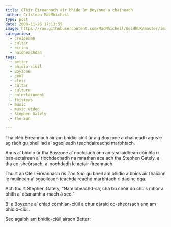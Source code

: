 ```yaml
---
title: Clèir Èireannach air bhido ùr Boyzone a chàineadh
author: Crìstean MacMhìcheil
type: post
date: 2008-11-26 17:13:55
image: https://raw.githubusercontent.com/MacMhicheil/GeidhUK/master/images/2008-11-26-cleir-eireannach-air-bhido-ur-boyzone-a-chaineadh.jpg
categories:
  - creideamh
  - cultar
  - eirinn
  - naidheachdan
tags:
  - better
  - bhidio-ciùil
  - Boyzone
  - ceòl
  - clèir
  - cùltar
  - culture
  - entertainment
  - fèisteas
  - music
  - music video
  - Stephen Gately
  - The Sun

---
```

Tha clèir Èireannach air am bhidio-ciùil ùr aig Boyzone a chàineadh agus e ag ràdh gu bheil iad a&#8217; sgaoileadh teachdaireachd marbhtach.

<!--more-->

Anns a&#8217; bhidio ùr tha Boyzone a&#8217; nochdadh ann an seallaidhean còmhla ri ban-actairean a&#8217; riochdachadh na mnathan aca ach tha Stephen Gately, a tha co-sheòrsach, a&#8217; nochdadh le actair fireannach.

Thuirt an Clèir Èireannach ris _The Sun_ gu bheil am bhidio a bhios air fhaicinn le muilnean a&#8217; sgaoileadh teachdaireachd marbhtach ri daoine òga.

Ach thuirt Stephen Gately, &#8220;Nam bheachd-sa, cha bu chòir do chùis mhòr a bhith a&#8217; dèanamh a-mach à seo.&#8221;

B&#8217; e Boyzone a&#8217; chiad còmhlan-ciùil a chur càraid co-sheòrsach ann am bhidio-ciùil.

Seo agaibh am bhidio-ciùil airson Better:

<p style="text-align: center">
</p>
